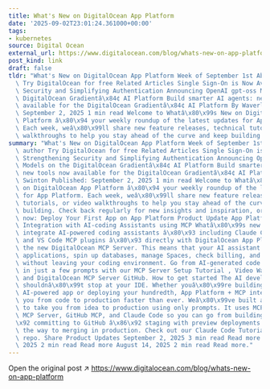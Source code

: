```yaml
---
title: What's New on DigitalOcean App Platform
date: '2025-09-02T23:01:24.361000+00:00'
tags:
- kubernetes
source: Digital Ocean
external_url: https://www.digitalocean.com/blog/whats-new-on-app-platform
post_kind: link
draft: false
tldr: "What's New on DigitalOcean App Platform Week of September 1st About the author\
  \ Try DigitalOcean for free Related Articles Single Sign-On is Now Available, Strengthening\
  \ Security and Simplifying Authentication Announcing OpenAI gpt-oss Models on the\
  \ DigitalOcean Gradientâ\x84¢ AI Platform Build smarter AI agents: new tools now\
  \ available for the DigitalOcean Gradientâ\x84¢ AI Platform By Waverly Swinton Published:\
  \ September 2, 2025 1 min read Welcome to Whatâ\x80\x99s New on DigitalOcean App\
  \ Platform â\x80\x94 your weekly roundup of the latest updates for App Platform.\
  \ Each week, weâ\x80\x99ll share new feature releases, technical tutorials, or video\
  \ walkthroughs to help you stay ahead of the curve and keep building."
summary: "What's New on DigitalOcean App Platform Week of September 1st About the\
  \ author Try DigitalOcean for free Related Articles Single Sign-On is Now Available,\
  \ Strengthening Security and Simplifying Authentication Announcing OpenAI gpt-oss\
  \ Models on the DigitalOcean Gradientâ\x84¢ AI Platform Build smarter AI agents:\
  \ new tools now available for the DigitalOcean Gradientâ\x84¢ AI Platform By Waverly\
  \ Swinton Published: September 2, 2025 1 min read Welcome to Whatâ\x80\x99s New\
  \ on DigitalOcean App Platform â\x80\x94 your weekly roundup of the latest updates\
  \ for App Platform. Each week, weâ\x80\x99ll share new feature releases, technical\
  \ tutorials, or video walkthroughs to help you stay ahead of the curve and keep\
  \ building. Check back regularly for new insights and inspiration, or get started\
  \ now: Deploy Your First App on App Platform Product Update App Platform Now Supports\
  \ Integration with AI-coding Assistants using MCP Whatâ\x80\x99s new Now you can\
  \ integrate AI-powered coding assistants â\x80\x93 including Claude Code, Cursor,\
  \ and VS Code MCP plugins â\x80\x93 directly with DigitalOcean App Platform using\
  \ the new DigitalOcean MCP Server. This means that your AI assistant can deploy\
  \ applications, spin up databases, manage Spaces, check billing, and more â\x80\x93\
  \ without leaving your coding environment. Go from AI-generated code to production\
  \ in just a few prompts with our MCP Server Setup Tutorial , Video Walkthrough ,\
  \ and DigitalOcean MCP Server GitHub. How to get started The AI development revolution\
  \ shouldnâ\x80\x99t stop at your IDE. Whether youâ\x80\x99re building your first\
  \ AI-powered app or deploying your hundredth, App Platform + MCP integration takes\
  \ you from code to production faster than ever. Weâ\x80\x99ve built a working tutorial\
  \ to take you from idea to production using only prompts. It uses MCP, DigitalOcean\
  \ MCP Server, GitHub MCP, and Claude Code so you can go from building the app â\x86\
  \x92 committing to GitHub â\x86\x92 staging with preview deployments â\x86\x92 all\
  \ the way to merging in production. Check out our Claude Code Tutorial and GitHub\
  \ repo. Share Product Updates September 2, 2025 3 min read Read more August 20,\
  \ 2025 2 min read Read more August 14, 2025 2 min read Read more."
---
```

Open the original post ↗ https://www.digitalocean.com/blog/whats-new-on-app-platform
